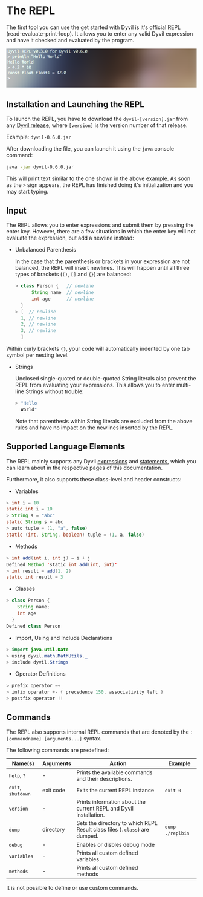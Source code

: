 # The REPL

The first tool you can use the get started with Dyvil is it's official REPL (read-evaluate-print-loop). It allows you to enter any valid Dyvil expression and have it checked and evaluated by the program.

![The REPL](repl-example-1.png)

## Installation and Launching the REPL

To launch the REPL, you have to download the `dyvil-[version].jar` from any [Dyvil release](https://github.com/Dyvil/Dyvil/releases), where `[version]` is the version number of that release.

Example: `dyvil-0.6.0.jar`

After downloading the file, you can launch it using the `java` console command:

```sh
java -jar dyvil-0.6.0.jar
```

This will print text similar to the one shown in the above example. As soon as the `>` sign appears, the REPL has finished doing it's initialization and you may start typing.

## Input

The REPL allows you to enter expressions and submit them by pressing the enter key. However, there are a few situations in which the enter key will not evaluate the expression, but add a newline instead:

- Unbalanced Parenthesis

  In the case that the parenthesis or brackets in your expression are not balanced, the REPL will insert newlines. This will happen until all three types of brackets (`()`, `[]` and `{}`) are balanced:
  
  ```java
  > class Person {   // newline
        String name  // newline
        int age      // newline
    }
  > [  // newline
    1, // newline
    2, // newline
    3, // newline
    ]
  ```
  
 Within curly brackets `{}`, your code will automatically indented by one tab symbol per nesting level.
  
- Strings

  Unclosed single-quoted or double-quoted String literals also prevent the REPL from evaluating your expressions. This allows you to enter multi-line Strings without trouble:

  ```java
  > "Hello
    World"
  ```
  
  Note that parenthesis within String literals are excluded from the above rules and have no impact on the newlines inserted by the REPL.

## Supported Language Elements

The REPL mainly supports any Dyvil [expressions](expressions.md) and [statements](statements.md), which you can learn about in the respective pages of this documentation.

Furthermore, it also supports these class-level and header constructs:

- Variables

```java
> int i = 10
static int i = 10
> String s = "abc"
static String s = abc
> auto tuple = (1, "a", false)
static (int, String, boolean) tuple = (1, a, false)
```

- Methods

```java
> int add(int i, int j) = i + j
Defined Method 'static int add(int, int)'
> int result = add(1, 2)
static int result = 3
```

- Classes

```java
> class Person {
    String name;
    int age
  }
Defined class Person
```

- Import, Using and Include Declarations

```java
> import java.util.Date
> using dyvil.math.MathUtils._
> include dyvil.Strings
```

- Operator Definitions

```java
> prefix operator ~~
> infix operator +- { precedence 150, associativity left }
> postfix operator !!
```

## Commands

The REPL also supports internal REPL commands that are denoted by the `:[commandname] [arguments...]` syntax.

The following commands are predefined:

| Name(s) | Arguments | Action | Example
| ---- | --------- | ------ | -------
| `help`, `?` | - | Prints the available commands and their descriptions. | |
| `exit`, `shutdown` | exit code | Exits the current REPL instance | `exit 0` |
| `version` | - | Prints information about the current REPL and Dyvil installation. | |
| `dump` | directory | Sets the directory to which REPL Result class files (`.class`) are dumped. | `dump ./replbin` |
| `debug` | - | Enables or disbles debug mode | |
| `variables` | - | Prints all custom defined variables | |
| `methods` | - | Prints all custom defined methods | |

It is not possible to define or use custom commands.